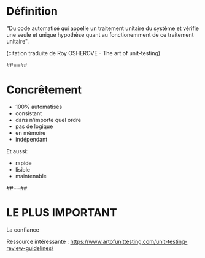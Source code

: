 # Définition

"Du code automatisé qui appelle un traitement unitaire du système et vérifie une seule et unique hypothèse quant au fonctionemment de ce traitement unitaire".

(citation traduite de Roy OSHEROVE - The art of unit-testing)

##==##

# Concrêtement

- 100% automatisés              <!-- on ne lance pas l'application à la main, on ne suit pas des étapes d'un excel -->
- consistant                    <!-- TOUJOURS le même résultat, pas de nombre random, pas de DateTime.Now -->
- dans n'importe quel ordre
- pas de logique                <!-- pas de boucle, pas de condition, -->
- en mémoire                    <!-- pas de BDD, de fichier, ou de système externe -->
- indépendant                   <!-- généralement une seule classe -->

Et aussi:

- rapide
- lisible
- maintenable

##==##

# LE PLUS IMPORTANT

La confiance

Ressource intéressante : https://www.artofunittesting.com/unit-testing-review-guidelines/
